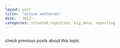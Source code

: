 ```yaml
---
layout: post
title:  "active sentences"
date:   2013--
categories: situated_cognition, big_data, reporting
---
```


![]()

check previous posts about this topic

